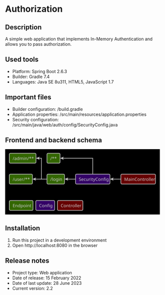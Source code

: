 # Authorization

## Description
A simple web application that implements In-Memory Authentication and allows you to pass authorization.

## Used tools
* Platform: Spring Boot 2.6.3
* Builder: Gradle 7.4
* Languages: Java SE 8u311, HTML5, JavaScript 1.7

## Important files
* Builder configuration: /build.gradle
* Application properties: /src/main/resources/application.properties
* Security configuration: /src/main/java/web/auth/config/SecurityConfig.java

## Frontend and backend schema
![Relationships of elements](readme/front-back-schema.svg)

## Installation
1. Run this project in a development environment
2. Open http://localhost:8080 in the browser

## Release notes
* Project type: Web application
* Date of release: 15 February 2022
* Date of last update: 28 June 2023
* Current version: 2.2
